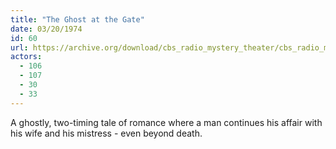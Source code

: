 ```yaml
---
title: "The Ghost at the Gate"
date: 03/20/1974
id: 60
url: https://archive.org/download/cbs_radio_mystery_theater/cbs_radio_mystery_theater-0051-0100.zip/cbs_radio_mystery_theater-0051-0100%2Fcbsrmt_0060_the_ghost_at_the_gate.mp3
actors:
  - 106
  - 107
  - 30
  - 33
---
```

A ghostly, two-timing tale of romance where a man continues his affair with his wife and his mistress - even beyond death.